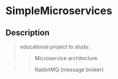# SimpleMicroservices

## Description
> educational project to study:
>> Microservice architecture 

>> RabbitMQ (message broker)
